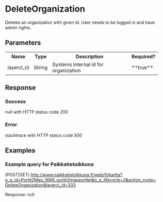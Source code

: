 # DeleteOrganization
Deletes an organization with given id. User needs to be logged in and have admin rights.

## Parameters
<table>
  <tr>
    <th>Name</th>
    <th>Type</th>
    <th>Description</th>
    <th>Required?</th>
  </tr>
  <tr>
    <td>layercl_id</td>
    <td>String</td>
    <td>Systems internal id for organization</td>
    <td>**true**</td>
  </tr>
</table>

## Response

### Success
null with HTTP status code 200

### Error
stacktrace with HTTP status code 500

## Examples

### Example query for Paikkatietoikkuna
(POST|GET) 
http://www.paikkatietoikkuna.fi/web/fi/kartta?p_p_id=Portti2Map_WAR_portti2mapportlet&p_p_lifecycle=2&action_route=DeleteOrganization&layercl_id=333

Response:
null
